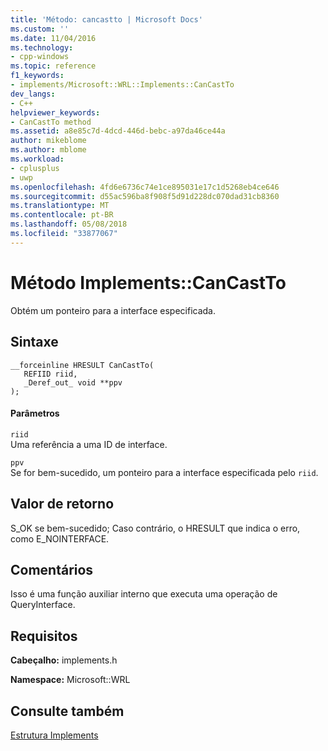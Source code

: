 ```yaml
---
title: 'Método: cancastto | Microsoft Docs'
ms.custom: ''
ms.date: 11/04/2016
ms.technology:
- cpp-windows
ms.topic: reference
f1_keywords:
- implements/Microsoft::WRL::Implements::CanCastTo
dev_langs:
- C++
helpviewer_keywords:
- CanCastTo method
ms.assetid: a8e85c7d-4dcd-446d-bebc-a97da46ce44a
author: mikeblome
ms.author: mblome
ms.workload:
- cplusplus
- uwp
ms.openlocfilehash: 4fd6e6736c74e1ce895031e17c1d5268eb4ce646
ms.sourcegitcommit: d55ac596ba8f908f5d91d228dc070dad31cb8360
ms.translationtype: MT
ms.contentlocale: pt-BR
ms.lasthandoff: 05/08/2018
ms.locfileid: "33877067"
---
```

# <a name="implementscancastto-method"></a>Método Implements::CanCastTo
Obtém um ponteiro para a interface especificada.  
  
## <a name="syntax"></a>Sintaxe  
  
```  
__forceinline HRESULT CanCastTo(  
   REFIID riid,  
   _Deref_out_ void **ppv  
);  
```  
  
#### <a name="parameters"></a>Parâmetros  
 `riid`  
 Uma referência a uma ID de interface.  
  
 `ppv`  
 Se for bem-sucedido, um ponteiro para a interface especificada pelo `riid`.  
  
## <a name="return-value"></a>Valor de retorno  
 S_OK se bem-sucedido; Caso contrário, o HRESULT que indica o erro, como E_NOINTERFACE.  
  
## <a name="remarks"></a>Comentários  
 Isso é uma função auxiliar interno que executa uma operação de QueryInterface.  
  
## <a name="requirements"></a>Requisitos  
 **Cabeçalho:** implements.h  
  
 **Namespace:** Microsoft::WRL  
  
## <a name="see-also"></a>Consulte também  
 [Estrutura Implements](../windows/implements-structure.md)